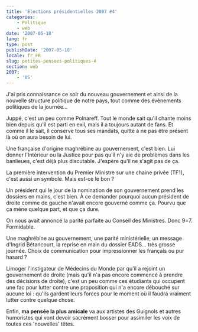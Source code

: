 ```yaml
---
title: 'Elections présidentielles 2007 #4'
categories:
    - Politique
    - web
date: '2007-05-18'
lang: fr
type: post
publishDate: '2007-05-18'
locale: fr_FR
slug: petites-pensees-politiques-4
section: web
2007:
    - '05'
---
```


J'ai pris connaissance ce soir du nouveau gouvernement et ainsi de la nouvelle structure politique de notre pays, tout comme des évènements politiques de la journée…

<!--more-->

Juppé, c'est un peu comme Polnareff. Tout le monde sait qu'il chante moins bien depuis qu'il est parti en exil, mais il a toujours autant de fans. Et comme il le sait, il conserve tous ses mandats, quitte à ne pas être présent là où on aura besoin de lui.

Une française d'origine maghrébine au gouvernement, c'est bien. Lui donner l'Intérieur ou la Justice pour pas qu'il n'y aie de problèmes dans les banlieues, c'est déjà plus discutable. J'espère qu'il ne s'agit pas de ça.

La première intervention du Premier Ministre sur une chaine privée (TF1), c'est aussi un symbole. Mais est-ce le bon&nbsp;?

Un président qui le jour de la nomination de son gouvernement prend les dossiers en mains, c'est bien. À ce demander pourquoi aucun président de droite comme de gauche n'avait encore gouverné comme ça. Pourvu que ça mène quelque part, et que ça dure.

On nous avait annoncé la parité parfaite au Conseil des Ministres. Donc 9=7\. Formidable.

Une maghrébine au gouvernement, une parité ministérielle, un message d'Ingrid Bétancourt, la reprise en main du dossier EADS… très grosse journée. Choix de communication pour impressionner les français ou pur hasard&nbsp;?

Limoger l'instigateur de Médecins du Monde par qu'il a rejoint un gouvernement de droite (mais qu'il n'a pas encore commencé à prendre des décisions de droite), c'est un peu comme ces étudiants qui occupent une fac pour lutter contre une proposition qui n'a encore débouché sur aucune loi&nbsp;: qu'ils gardent leurs forces pour le moment où il faudra vraiment lutter contre quelque chose.

Enfin, **ma pensée la plus amicale** va aux artistes des Guignols et autres humoristes qui vont devoir sacrément bosser pour assimiler les voix de toutes ces 'nouvelles' têtes.
